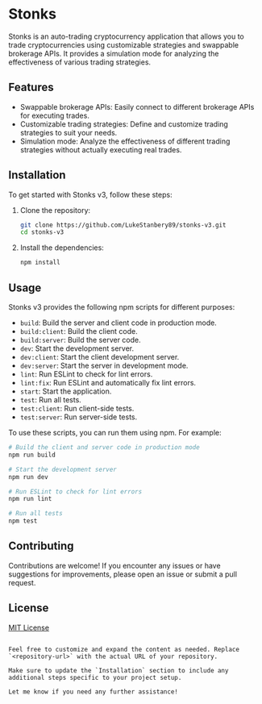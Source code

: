 # Stonks

Stonks is an auto-trading cryptocurrency application that allows you to trade cryptocurrencies using customizable strategies and swappable brokerage APIs. It provides a simulation mode for analyzing the effectiveness of various trading strategies.

## Features

- Swappable brokerage APIs: Easily connect to different brokerage APIs for executing trades.
- Customizable trading strategies: Define and customize trading strategies to suit your needs.
- Simulation mode: Analyze the effectiveness of different trading strategies without actually executing real trades.

## Installation

To get started with Stonks v3, follow these steps:

1. Clone the repository:

   ```bash
   git clone https://github.com/LukeStanbery89/stonks-v3.git
   cd stonks-v3
   ```

2. Install the dependencies:

   ```bash
   npm install
   ```

## Usage

Stonks v3 provides the following npm scripts for different purposes:

- `build`: Build the server and client code in production mode.
- `build:client`: Build the client code.
- `build:server`: Build the server code.
- `dev`: Start the development server.
- `dev:client`: Start the client development server.
- `dev:server`: Start the server in development mode.
- `lint`: Run ESLint to check for lint errors.
- `lint:fix`: Run ESLint and automatically fix lint errors.
- `start`: Start the application.
- `test`: Run all tests.
- `test:client`: Run client-side tests.
- `test:server`: Run server-side tests.

To use these scripts, you can run them using npm. For example:

```bash
# Build the client and server code in production mode
npm run build

# Start the development server
npm run dev

# Run ESLint to check for lint errors
npm run lint

# Run all tests
npm test
``````

## Contributing

Contributions are welcome! If you encounter any issues or have suggestions for improvements, please open an issue or submit a pull request.

## License

[MIT License](LICENSE)
```

Feel free to customize and expand the content as needed. Replace `<repository-url>` with the actual URL of your repository.

Make sure to update the `Installation` section to include any additional steps specific to your project setup.

Let me know if you need any further assistance!

